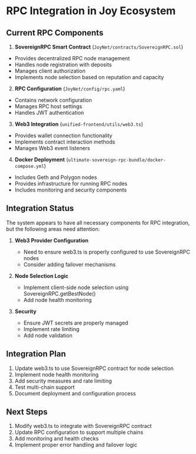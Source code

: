 # RPC Integration in Joy Ecosystem

## Current RPC Components

1. **SovereignRPC Smart Contract** (`JoyNet/contracts/SovereignRPC.sol`)
- Provides decentralized RPC node management
- Handles node registration with deposits
- Manages client authorization
- Implements node selection based on reputation and capacity

2. **RPC Configuration** (`JoyNet/config/rpc.yaml`)
- Contains network configuration
- Manages RPC host settings
- Handles JWT authentication

3. **Web3 Integration** (`unified-frontend/utils/web3.ts`)
- Provides wallet connection functionality
- Implements contract interaction methods
- Manages Web3 event listeners

4. **Docker Deployment** (`ultimate-sovereign-rpc-bundle/docker-compose.yml`)
- Includes Geth and Polygon nodes
- Provides infrastructure for running RPC nodes
- Includes monitoring and security components

## Integration Status

The system appears to have all necessary components for RPC integration, but the following areas need attention:

1. **Web3 Provider Configuration**
   - Need to ensure web3.ts is properly configured to use SovereignRPC nodes
   - Consider adding failover mechanisms

2. **Node Selection Logic**
   - Implement client-side node selection using SovereignRPC.getBestNode()
   - Add node health monitoring

3. **Security**
   - Ensure JWT secrets are properly managed
   - Implement rate limiting
   - Add node validation

## Integration Plan

1. Update web3.ts to use SovereignRPC contract for node selection
2. Implement node health monitoring
3. Add security measures and rate limiting
4. Test multi-chain support
5. Document deployment and configuration process

## Next Steps

1. Modify web3.ts to integrate with SovereignRPC contract
2. Update RPC configuration to support multiple chains
3. Add monitoring and health checks
4. Implement proper error handling and failover logic